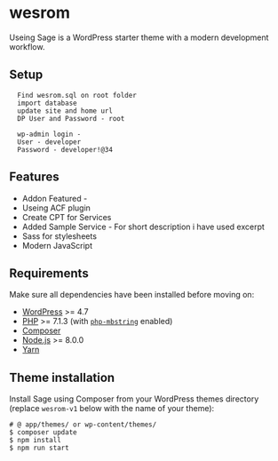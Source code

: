 # wesrom



Useing Sage is a WordPress starter theme with a modern development workflow.




## Setup

```shell
  Find wesrom.sql on root folder
  import database
  update site and home url 
  DP User and Password - root

  wp-admin login - 
  User - developer
  Password - developer!@34

```




## Features

* Addon Featured - 
* Useing ACF plugin
* Create CPT for Services
* Added Sample Service - For short description i have used excerpt  
* Sass for stylesheets
* Modern JavaScript

## Requirements

Make sure all dependencies have been installed before moving on:

* [WordPress](https://wordpress.org/) >= 4.7
* [PHP](https://secure.php.net/manual/en/install.php) >= 7.1.3 (with [`php-mbstring`](https://secure.php.net/manual/en/book.mbstring.php) enabled)
* [Composer](https://getcomposer.org/download/)
* [Node.js](http://nodejs.org/) >= 8.0.0
* [Yarn](https://yarnpkg.com/en/docs/install)

## Theme installation

Install Sage using Composer from your WordPress themes directory (replace `wesrom-v1` below with the name of your theme):

```shell
# @ app/themes/ or wp-content/themes/
$ composer update
$ npm install
$ npm run start
```
